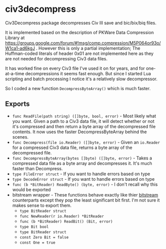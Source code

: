 # civ3decompress

Civ3Decompress package decompresses Civ III save and bic/bix/biq files.

It is implemented based on the description of PKWare Data Compression Library at
https://groups.google.com/forum/#!msg/comp.compression/M5P064or93o/W1ca1-ad6kgJ
. However this is only a partial implementation; The Huffman-coded literals of
header 0x01 are not implemented here as they are not needed for decompressing
Civ3 data files.

It has worked fine on every Civ3 file I've used it on for years, and for
one-at-a-time decompressions it seems fast enough. But since I started Lua
scripting and batch processing I notice it's a relatively slow decompressor.

So I coded a new function `DecompressByteArray()` which is much faster.

## Exports

- `func ReadFile(path string) ([]byte, bool, error)` - Most likely what you
want. Given a path to a Civ3 data file, it will detect whether or not it's
compressed and then return a byte array of the decompressed file contents.
It now uses the faster DecompressByteArray behind the scenes.
- `func Decompress(file io.Reader) ([]byte, error)` - Given an `io.Reader` for
a compressed Civ3 data file, returns a byte array of the decompressed file.
- `func DecompressByteArray(bytes []byte) ([]byte, error)` - Takes a compressed
data file as a byte array and decompresses it. It's much faster than Decompress.
- `type FileError struct` - If you want to handle errors based on type
- `type DecodeError struct` - If you want to handle errors based on type
- `func (b *BitReader) ReadByte() (byte, error)` - I don't
recall why this would be exported
- bitstream wrapper - These functions behave exactly like thier
[bitstream](https://github.com/dgryski/go-bitstream/blob/master/bitstream.go)
counterparts except they pop the least significant bit first. I'm not sure it
makes sense to export them.
  - `type BitReader struct`
  - `func NewReader(r io.Reader) *BitReader`
  - `func (b *BitReader) ReadBit() (Bit, error)`
  - `type Bit bool`
  - `type BitReader struct`
  - `const Zero Bit = false`
  - `const One = true`
